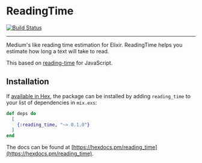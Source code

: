# ReadingTime

[![Build Status](https://travis-ci.com/iaguirre88/reading_time.svg?branch=master)](https://travis-ci.com/iaguirre88/reading_time)

---

Medium's like reading time estimation for Elixir.
ReadingTime helps you estimate how long a text will take to read.

This based on [reading-time](https://github.com/ngryman/reading-time) for JavaScript.

## Installation

If [available in Hex](https://hex.pm/docs/publish), the package can be installed
by adding `reading_time` to your list of dependencies in `mix.exs`:

```elixir
def deps do
  [
    {:reading_time, "~> 0.1.0"}
  ]
end
```

The docs can be found at [https://hexdocs.pm/reading_time](https://hexdocs.pm/reading_time).

